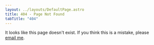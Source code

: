 ```yaml
---
layout: ../layouts/DefaultPage.astro
title: 404 - Page Not Found
tabTitle: "404"
---
```


It looks like this page doesn't exist. If you think this is a mistake, please [email me](mailto:sam@samfeldstein.xyz).
